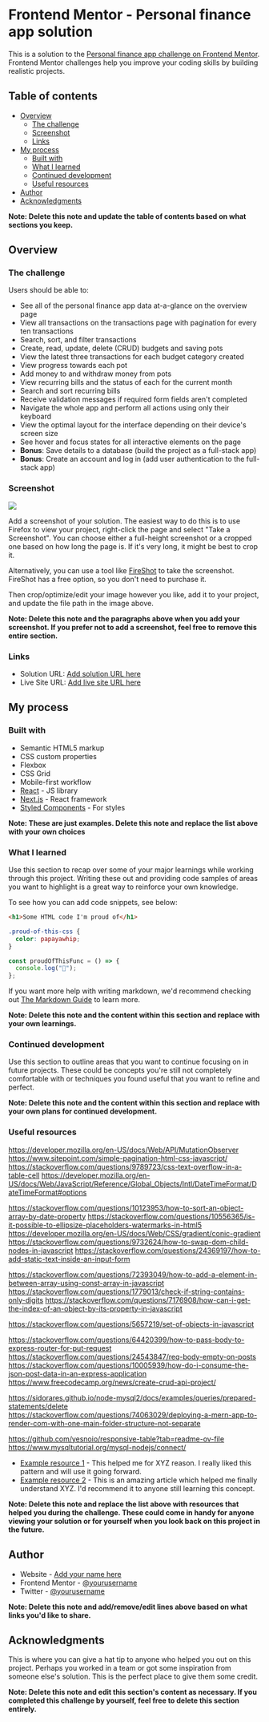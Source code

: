 # Frontend Mentor - Personal finance app solution

This is a solution to the [Personal finance app challenge on Frontend Mentor](https://www.frontendmentor.io/challenges/personal-finance-app-JfjtZgyMt1). Frontend Mentor challenges help you improve your coding skills by building realistic projects.

## Table of contents

- [Overview](#overview)
  - [The challenge](#the-challenge)
  - [Screenshot](#screenshot)
  - [Links](#links)
- [My process](#my-process)
  - [Built with](#built-with)
  - [What I learned](#what-i-learned)
  - [Continued development](#continued-development)
  - [Useful resources](#useful-resources)
- [Author](#author)
- [Acknowledgments](#acknowledgments)

**Note: Delete this note and update the table of contents based on what sections you keep.**

## Overview

### The challenge

Users should be able to:

- See all of the personal finance app data at-a-glance on the overview page
- View all transactions on the transactions page with pagination for every ten transactions
- Search, sort, and filter transactions
- Create, read, update, delete (CRUD) budgets and saving pots
- View the latest three transactions for each budget category created
- View progress towards each pot
- Add money to and withdraw money from pots
- View recurring bills and the status of each for the current month
- Search and sort recurring bills
- Receive validation messages if required form fields aren't completed
- Navigate the whole app and perform all actions using only their keyboard
- View the optimal layout for the interface depending on their device's screen size
- See hover and focus states for all interactive elements on the page
- **Bonus**: Save details to a database (build the project as a full-stack app)
- **Bonus**: Create an account and log in (add user authentication to the full-stack app)

### Screenshot

![](./screenshot.jpg)

Add a screenshot of your solution. The easiest way to do this is to use Firefox to view your project, right-click the page and select "Take a Screenshot". You can choose either a full-height screenshot or a cropped one based on how long the page is. If it's very long, it might be best to crop it.

Alternatively, you can use a tool like [FireShot](https://getfireshot.com/) to take the screenshot. FireShot has a free option, so you don't need to purchase it.

Then crop/optimize/edit your image however you like, add it to your project, and update the file path in the image above.

**Note: Delete this note and the paragraphs above when you add your screenshot. If you prefer not to add a screenshot, feel free to remove this entire section.**

### Links

- Solution URL: [Add solution URL here](https://your-solution-url.com)
- Live Site URL: [Add live site URL here](https://your-live-site-url.com)

## My process

### Built with

- Semantic HTML5 markup
- CSS custom properties
- Flexbox
- CSS Grid
- Mobile-first workflow
- [React](https://reactjs.org/) - JS library
- [Next.js](https://nextjs.org/) - React framework
- [Styled Components](https://styled-components.com/) - For styles

**Note: These are just examples. Delete this note and replace the list above with your own choices**

### What I learned

Use this section to recap over some of your major learnings while working through this project. Writing these out and providing code samples of areas you want to highlight is a great way to reinforce your own knowledge.

To see how you can add code snippets, see below:

```html
<h1>Some HTML code I'm proud of</h1>
```

```css
.proud-of-this-css {
  color: papayawhip;
}
```

```js
const proudOfThisFunc = () => {
  console.log("🎉");
};
```

If you want more help with writing markdown, we'd recommend checking out [The Markdown Guide](https://www.markdownguide.org/) to learn more.

**Note: Delete this note and the content within this section and replace with your own learnings.**

### Continued development

Use this section to outline areas that you want to continue focusing on in future projects. These could be concepts you're still not completely comfortable with or techniques you found useful that you want to refine and perfect.

**Note: Delete this note and the content within this section and replace with your own plans for continued development.**

### Useful resources

https://developer.mozilla.org/en-US/docs/Web/API/MutationObserver
https://www.sitepoint.com/simple-pagination-html-css-javascript/
https://stackoverflow.com/questions/9789723/css-text-overflow-in-a-table-cell
https://developer.mozilla.org/en-US/docs/Web/JavaScript/Reference/Global_Objects/Intl/DateTimeFormat/DateTimeFormat#options

https://stackoverflow.com/questions/10123953/how-to-sort-an-object-array-by-date-property
https://stackoverflow.com/questions/10556365/is-it-possible-to-ellipsize-placeholders-watermarks-in-html5
https://developer.mozilla.org/en-US/docs/Web/CSS/gradient/conic-gradient
https://stackoverflow.com/questions/9732624/how-to-swap-dom-child-nodes-in-javascript
https://stackoverflow.com/questions/24369197/how-to-add-static-text-inside-an-input-form

https://stackoverflow.com/questions/72393049/how-to-add-a-element-in-between-array-using-const-array-in-javascript
https://stackoverflow.com/questions/1779013/check-if-string-contains-only-digits
https://stackoverflow.com/questions/7176908/how-can-i-get-the-index-of-an-object-by-its-property-in-javascript

https://stackoverflow.com/questions/5657219/set-of-objects-in-javascript

https://stackoverflow.com/questions/64420399/how-to-pass-body-to-express-router-for-put-request
https://stackoverflow.com/questions/24543847/req-body-empty-on-posts
https://stackoverflow.com/questions/10005939/how-do-i-consume-the-json-post-data-in-an-express-application
https://www.freecodecamp.org/news/create-crud-api-project/

https://sidorares.github.io/node-mysql2/docs/examples/queries/prepared-statements/delete
https://stackoverflow.com/questions/74063029/deploying-a-mern-app-to-render-com-with-one-main-folder-structure-not-separate

https://github.com/yesnoio/responsive-table?tab=readme-ov-file
https://www.mysqltutorial.org/mysql-nodejs/connect/

- [Example resource 1](https://www.example.com) - This helped me for XYZ reason. I really liked this pattern and will use it going forward.
- [Example resource 2](https://www.example.com) - This is an amazing article which helped me finally understand XYZ. I'd recommend it to anyone still learning this concept.

**Note: Delete this note and replace the list above with resources that helped you during the challenge. These could come in handy for anyone viewing your solution or for yourself when you look back on this project in the future.**

## Author

- Website - [Add your name here](https://www.your-site.com)
- Frontend Mentor - [@yourusername](https://www.frontendmentor.io/profile/yourusername)
- Twitter - [@yourusername](https://www.twitter.com/yourusername)

**Note: Delete this note and add/remove/edit lines above based on what links you'd like to share.**

## Acknowledgments

This is where you can give a hat tip to anyone who helped you out on this project. Perhaps you worked in a team or got some inspiration from someone else's solution. This is the perfect place to give them some credit.

**Note: Delete this note and edit this section's content as necessary. If you completed this challenge by yourself, feel free to delete this section entirely.**
